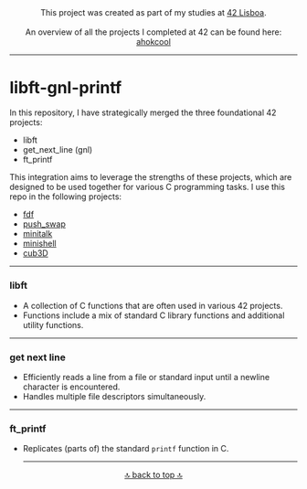 <a id="top"></a>
---
<div align="center">
This project was created as part of my studies at  <a href="https://www.42lisboa.com" target="_blank">42 Lisboa</a>.<br><br>
An overview of all the projects I completed at 42 can be found here: <a href="https://github.com/ahokcool/ahokcool/blob/main/README.md" target="_blank">ahokcool</a>
</div>

---

# libft-gnl-printf
In this repository, I have strategically merged the three foundational 42 projects:
- libft
- get_next_line (gnl)
- ft_printf

This integration aims to leverage the strengths of these projects, which are designed to be used together for various C programming tasks. I use this repo in the following projects:
- [fdf](https://github.com/ahokcool/fdf)
- [push_swap](https://github.com/ahokcool/push_swap)
- [minitalk](https://github.com/ahokcool/minitalk)
- [minishell](https://github.com/ahokcool/frankenshell)
- [cub3D](https://github.com/ahokcool/cub3D)

---

### libft
- A collection of C functions that are often used in various 42 projects.
- Functions include a mix of standard C library functions and additional utility functions.

---

### get next line
- Efficiently reads a line from a file or standard input until a newline character is encountered.
- Handles multiple file descriptors simultaneously.

---

### ft_printf

- Replicates (parts of) the standard ```printf``` function in C.

  ---

<p align="center">
  <a href="#top">🔝 back to top 🔝</a>
</p>

